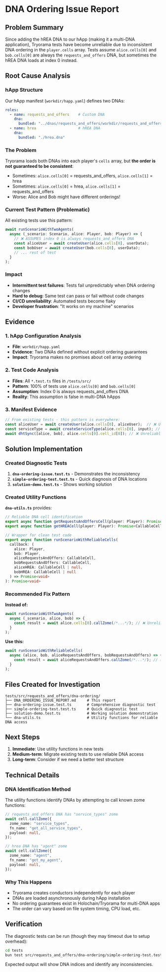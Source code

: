 # DNA Ordering Issue Report

## Problem Summary

Since adding the hREA DNA to our hApp (making it a multi-DNA application), Tryorama tests have become unreliable due to inconsistent DNA ordering in the `player.cells` array. Tests assume `alice.cells[0]` and `bob.cells[0]` are always the `requests_and_offers` DNA, but sometimes the hREA DNA loads at index 0 instead.

## Root Cause Analysis

### hApp Structure
Our hApp manifest (`workdir/happ.yaml`) defines two DNAs:

```yaml
roles:
  - name: requests_and_offers    # Custom DNA
    dna:
      bundled: "../dnas/requests_and_offers/workdir/requests_and_offers.dna"
  - name: hrea                   # hREA DNA
    dna:
      bundled: "./hrea.dna"
```

### The Problem
Tryorama loads both DNAs into each player's `cells` array, but **the order is not guaranteed to be consistent**:

- Sometimes: `alice.cells[0]` = requests_and_offers, `alice.cells[1]` = hrea
- Sometimes: `alice.cells[0]` = hrea, `alice.cells[1]` = requests_and_offers
- Worse: Alice and Bob might have different orderings!

### Current Test Pattern (Problematic)
All existing tests use this pattern:

```typescript
await runScenarioWithTwoAgents(
  async (_scenario: Scenario, alice: Player, bob: Player) => {
    // ❌ ASSUMES index 0 is always requests_and_offers DNA
    const aliceUser = await createUser(alice.cells[0], userData);
    const bobUser = await createUser(bob.cells[0], userData);
    // ... rest of test
  }
);
```

### Impact
- **Intermittent test failures**: Tests fail unpredictably when DNA ordering changes
- **Hard to debug**: Same test can pass or fail without code changes
- **CI/CD unreliability**: Automated tests become flaky
- **Developer frustration**: "It works on my machine" scenarios

## Evidence

### 1. hApp Configuration Analysis
- **File**: `workdir/happ.yaml`
- **Evidence**: Two DNAs defined without explicit ordering guarantees
- **Impact**: Tryorama makes no promises about cell array ordering

### 2. Test Code Analysis
- **Files**: All `*.test.ts` files in `/tests/src/`
- **Pattern**: 100% of tests use `alice.cells[0]` and `bob.cells[0]`
- **Assumption**: Index 0 is always requests_and_offers DNA
- **Reality**: This assumption is false in multi-DNA hApps

### 3. Manifest Evidence
```typescript
// From existing tests - this pattern is everywhere:
const aliceUser = await createUser(alice.cells[0], aliceUser);  // ❌ Unreliable
const serviceType = await createServiceType(alice.cells[0], input); // ❌ Unreliable
await dhtSync([alice, bob], alice.cells[0].cell_id[0]); // ❌ Unreliable
```

## Solution Implementation

### Created Diagnostic Tests
1. **`dna-ordering-issue.test.ts`** - Demonstrates the inconsistency
2. **`simple-ordering-test.test.ts`** - Quick diagnosis of DNA locations  
3. **`solution-demo.test.ts`** - Shows working solution

### Created Utility Functions
**`dna-utils.ts`** provides:

```typescript
// Reliable DNA cell identification
export async function getRequestsAndOffersCell(player: Player): Promise<CallableCell | null>
export async function getHREACell(player: Player): Promise<CallableCell | null>

// Wrapper for clean test code
export async function runScenarioWithReliableCells(
  callback: (
    alice: Player, 
    bob: Player, 
    aliceRequestsAndOffers: CallableCell,
    bobRequestsAndOffers: CallableCell,
    aliceHREA: CallableCell | null,
    bobHREA: CallableCell | null
  ) => Promise<void>
): Promise<void>
```

### Recommended Fix Pattern

**Instead of:**
```typescript
await runScenarioWithTwoAgents(
  async (_scenario, alice, bob) => {
    const result = await alice.cells[0].callZome(/*...*/); // ❌ Unreliable
  }
);
```

**Use this:**
```typescript
await runScenarioWithReliableCells(
  async (alice, bob, aliceRequestsAndOffers, bobRequestsAndOffers) => {
    const result = await aliceRequestsAndOffers.callZome(/*...*/); // ✅ Reliable
  }
);
```

## Files Created for Investigation

```
tests/src/requests_and_offers/dna-ordering/
├── DNA_ORDERING_ISSUE_REPORT.md     # This report
├── dna-ordering-issue.test.ts       # Comprehensive diagnostic test
├── simple-ordering-test.test.ts     # Quick diagnostic test
├── solution-demo.test.ts            # Working solution demonstration
└── dna-utils.ts                     # Utility functions for reliable DNA access
```

## Next Steps

1. **Immediate**: Use utility functions in new tests
2. **Medium-term**: Migrate existing tests to use reliable DNA access
3. **Long-term**: Consider if we need a better test structure

## Technical Details

### DNA Identification Method
The utility functions identify DNAs by attempting to call known zome functions:

```typescript
// requests_and_offers DNA has "service_types" zome
await cell.callZome({
  zome_name: "service_types",
  fn_name: "get_all_service_types", 
  payload: null,
});

// hrea DNA has "agent" zome
await cell.callZome({
  zome_name: "agent",
  fn_name: "get_my_agent",
  payload: null,
});
```

### Why This Happens
- Tryorama creates conductors independently for each player
- DNAs are loaded asynchronously during hApp installation
- No ordering guarantees exist in Holochain/Tryorama for multi-DNA apps
- The order can vary based on file system timing, CPU load, etc.

## Verification

The diagnostic tests can be run (though they may timeout due to setup overhead):

```bash
cd tests
bun test src/requests_and_offers/dna-ordering/simple-ordering-test.test.ts
```

Expected output will show DNA indices and identify any inconsistencies.